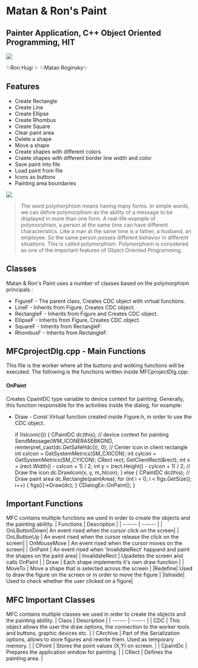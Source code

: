 # Matan & Ron's Paint
## Painter Application, C++ Object Oriented Programming, HIT

![](/Pics/PainterIBAI.png)

✨Ron Hugi ✨
✨Matan Roginsky✨
## Features
- Create Rectangle
- Create Line
- Create Ellipse
- Create Rhombus
- Create Square
- Clear paint area
- Delete a shape
- Move a shape
- Create shapes with different colors
- Craete shapes with different border line width and color
- Save paint into file
- Load paint from file
- Icons as buttons
- Painting area boundaries

![](/Pics/ClassDiagram.png)

> The word polymorphism means having many forms. In simple words, we can define polymorphism as the ability of a message to be displayed in more than one form. A real-life example of polymorphism, a person at the same time can have different characteristics. Like a man at the same time is a father, a husband, an employee. So the same person posses different behavior in different situations. This is called polymorphism. Polymorphism is considered as one of the important features of Object Oriented Programming.


## Classes
Matan & Ron's Paint uses a number of classes based on the polymorphism principals :
- FigureF - The parent class, Creates CDC object with virtual functions.
- LineF - Inherits from Figure, Creates CDC object.
- RectangleF - Inherits from Figure and Creates CDC object.
- EllipseF - Inherits from Figure, Creates CDC object.
- SquareF - Inherits from RectangleF.
- RhombusF - Inherits from RectangleF.

## MFCprojectDlg.cpp - Main Functions
This file is the worker where all the buttons and wotking functions will be executed.
The following is the functions written inside MFCprojectDlg.cpp:

#### OnPaint
Creates CpaintDC type variable to device context for painting.
Generally, this function responsible for the activities inside the dialog, for example:
- Draw - Const Virtual function created inside Figure.h, in order to use the CDC object.

	if (IsIconic())
	{
        CPaintDC dc(this); // device context for painting
		SendMessage(WM_ICONERASEBKGND, reinterpret_cast<WPARAM>(dc.GetSafeHdc()), 0);
		// Center icon in client rectangle
		int cxIcon = GetSystemMetrics(SM_CXICON);
		int cyIcon = GetSystemMetrics(SM_CYICON);
		CRect rect;
		GetClientRect(&rect);
		int x = (rect.Width() - cxIcon + 1) / 2;
		int y = (rect.Height() - cyIcon + 1) / 2;
		// Draw the icon
		dc.DrawIcon(x, y, m_hIcon);
	}
	else
	{
		CPaintDC dc(this);
		// Draw paint area
		dc.Rectangle(paintArea);
		for (int i = 0; i < figs.GetSize(); i++) {
			figs[i]->Draw(dc);
		}
		CDialogEx::OnPaint();
	}


## Important Functions
MFC contains multiple functions we used in order to create the objects and the painting abillity.
| Functions | Description |
| ------ | ------ |
| OnLButtonDown| An event rised when the cursor click on the screen|
| OnLButtonUp | An event rised when the cursor release  the click on the screen|
| OnMouseMove | An event rised when the cursor moves on the screen|
| OnPaint | An event rised when 'InvalidateRect' happand and  paint the shapes on the paint area|
| InvalidateRect | Upadetes the screen and calls OnPaint |
| Draw | Each shape implements it's own draw function |
| MoveTo | Move a shape that is selected across the screen |
|Redefine| Used to draw the figure on the screen or in order to move the figure |
|IsInside| Used to check whether the user clicked on a figure|


## MFC Important Classes
MFC contains multiple classes we used in order to create the objects and the painting abillity.
| Class | Description |
| ------ | ------ |
| CDC | This object allows the user the draw options, the connection to the worker tools and buttons, graphic devices etc. |
| CArchive | Part of the Serialization options, allows to store figures and rewrite them. Used as temporary memory. |
| CPoint | Stores the point values (X,Y) on screen. |
| CpaintDc | Prepares the application window for painting. |
| CRect | Defines the painting area. |